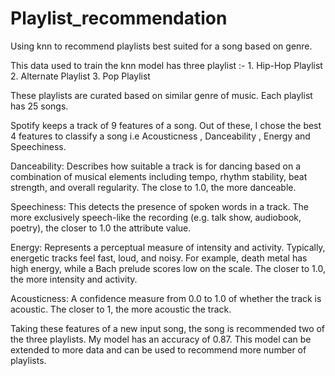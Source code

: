 # Playlist_recommendation
Using knn to recommend playlists best suited for a song based on genre. 

This data used to train the knn model has three playlist :- 1. Hip-Hop Playlist 
                                                            2. Alternate Playlist
                                                            3. Pop Playlist 

These playlists are curated based on similar genre of music. Each playlist has 25 songs. 

Spotify keeps a track of 9 features of a song. Out of these, I chose the best 4 features to 
classify a song i.e Acousticness , Danceability , Energy and Speechiness. 

Danceability: Describes how suitable a track is for dancing based on a combination of musical elements including tempo, rhythm stability, beat strength, and overall regularity. The close to 1.0, the more danceable.

Speechiness: This detects the presence of spoken words in a track. The more exclusively speech-like the recording (e.g. talk show, audiobook, poetry), the closer to 1.0 the attribute value.

Energy: Represents a perceptual measure of intensity and activity. Typically, energetic tracks feel fast, loud, and noisy. For example, death metal has high energy, while a Bach prelude scores low on the scale. The closer to 1.0, the more intensity and activity.

Acousticness: A confidence measure from 0.0 to 1.0 of whether the track is acoustic. The closer to 1, the more acoustic the track.

Taking these features of a new input song, the song is recommended two of the three playlists.
My model has an accuracy of 0.87. This model can be extended to more data and can be used to recommend more number of playlists.

